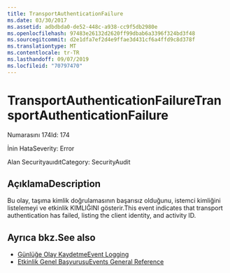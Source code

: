 ```yaml
---
title: TransportAuthenticationFailure
ms.date: 03/30/2017
ms.assetid: adbdbda0-de52-448c-a938-cc9f5db2980e
ms.openlocfilehash: 97483e26132d2620ff99dbab6a3396f324bd3f48
ms.sourcegitcommit: d2e1dfa7ef2d4e9ffae3d431cf6a4ffd9c8d378f
ms.translationtype: MT
ms.contentlocale: tr-TR
ms.lasthandoff: 09/07/2019
ms.locfileid: "70797470"
---
```

# <a name="transportauthenticationfailure"></a><span data-ttu-id="3f36e-102">TransportAuthenticationFailure</span><span class="sxs-lookup"><span data-stu-id="3f36e-102">TransportAuthenticationFailure</span></span>
<span data-ttu-id="3f36e-103">Numarasını 174</span><span class="sxs-lookup"><span data-stu-id="3f36e-103">Id: 174</span></span>  
  
 <span data-ttu-id="3f36e-104">İnin Hata</span><span class="sxs-lookup"><span data-stu-id="3f36e-104">Severity: Error</span></span>  
  
 <span data-ttu-id="3f36e-105">Alan Securityauıdıt</span><span class="sxs-lookup"><span data-stu-id="3f36e-105">Category: SecurityAudit</span></span>  
  
## <a name="description"></a><span data-ttu-id="3f36e-106">Açıklama</span><span class="sxs-lookup"><span data-stu-id="3f36e-106">Description</span></span>  
 <span data-ttu-id="3f36e-107">Bu olay, taşıma kimlik doğrulamasının başarısız olduğunu, istemci kimliğini listelemeyi ve etkinlik KIMLIĞINI gösterir.</span><span class="sxs-lookup"><span data-stu-id="3f36e-107">This event indicates that transport authentication has failed, listing the client identity, and activity ID.</span></span>  
  
## <a name="see-also"></a><span data-ttu-id="3f36e-108">Ayrıca bkz.</span><span class="sxs-lookup"><span data-stu-id="3f36e-108">See also</span></span>

- [<span data-ttu-id="3f36e-109">Günlüğe Olay Kaydetme</span><span class="sxs-lookup"><span data-stu-id="3f36e-109">Event Logging</span></span>](index.md)
- [<span data-ttu-id="3f36e-110">Etkinlik Genel Başvurusu</span><span class="sxs-lookup"><span data-stu-id="3f36e-110">Events General Reference</span></span>](events-general-reference.md)

